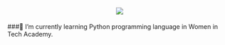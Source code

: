 <h1 align="center">
  <a href="https://git.io/typing-svg">
    <img src="https://readme-typing-svg.herokuapp.com/?lines=Hi there!;I+am+Sevda+Sanver✨&center=true&size=25">
  </a>
</h1>

###🔭 I’m currently learning Python programming language in Women in Tech Academy.

<!--
**sevdasanver/sevdasanver** is a ✨ _special_ ✨ repository because its `README.md` (this file) appears on your GitHub profile.

Here are some ideas to get you started:

- 🔭 I’m currently working on ...
- 🌱 
- 👯 I’m looking to collaborate on ...
- 🤔 I’m looking for help with ...
- 💬 Ask me about ...
- 📫 How to reach me: ...
- 😄 Pronouns: ...
- ⚡ Fun fact: ...
-->
